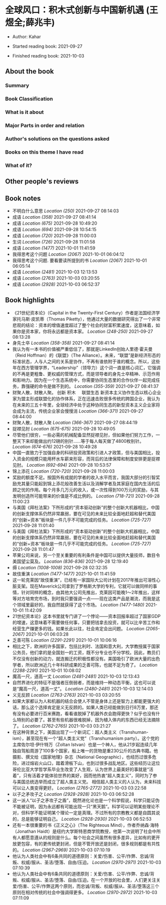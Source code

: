 # 全球风口：积木式创新与中国新机遇 (王煜全;薛兆丰)
* Author: Kahar
* Started reading book: 2021-09-27

* Finished reading book: 2021-10-03


## About the book

### Summary

### Book Classification

### What is it about

### Major Parts in order and relation

### Author's solutions on the questions asked

### Books on this theme I have read

### What of it?

## Other people's reviews

## Book notes

* 不明白什么意思 *Location (250)* 2021-09-27 08:14:03
* 成语 *Location (358)* 2021-09-27 08:41:14
* 成语 *Location (675)* 2021-09-28 10:49:20
* 成语 *Location (694)* 2021-09-28 10:54:15
* 成语 *Location (720)* 2021-09-28 11:00:03
* 生词 *Location (726)* 2021-09-28 11:01:58
* 成语 *Location (1477)* 2021-10-01 11:41:59
* 我得思考这个问题 *Location (2067)* 2021-10-01 06:04:12
* 我得思考这个问题. 要看要读所提到的书 *Location (2067)* 2021-10-01 06:05:14
* 成语 *Location (2481)* 2021-10-03 12:13:53
* 成语 *Location (2763)* 2021-10-03 03:20:55
* 成语 *Location (2928)* 2021-10-03 06:52:37

## Book highlights

* 《21世纪资本论》（Capital in the Twenty-First Century）作者是法国经济学家托马斯·皮凯蒂（Thomas Piketty），他通过大量的数据研究得出了一个非常悲观的结论：资本的增值速度超过了整个社会的财富积累速度，这意味着，如果你是资本家，你将永远都是资本家。 *Location (248-250)* 2021-09-27 08:13:28
* 身先士卒 *Location (358-358)* 2021-09-27 08:41:14
* 我认为有一本书的价值被严重低估了，那就是LinkedIn创始人里德·霍夫曼（Reid Hoffman）的《联盟》（The Alliance）。未来，“联盟”是新经济形态的标准状态，人与人之间的关系是协作，不再有谁依附于谁的概念。所以，这些年在西方管理学界，“Leadership”（领导力）这个词一直是核心词汇，它强调的不再是更粗鲁、更权威的管理方式，而是领导者的身先士卒精神、示范作用和影响力。因为在一个生态系统中，你需要协同生态里的合作伙伴一起完成任务，靠强硬的命令是做不到的。 *Location (355-359)* 2021-09-27 08:41:37
* 财聚人散，财散人聚。 创新 积木     联盟生态 新资本主义协作生态以核心企业家为盟主形成联盟化的协作体系，正在迅速击败很多传统的跨国企业，我认为在未来的三五十年里，全球经济中处于这种协同生态的新型资本主义企业家将会成为主流，传统企业家会慢慢消 *Location (366-371)* 2021-09-27 08:44:00
* 财聚人散，财散人聚 *Location (366-367)* 2021-09-27 08:44:19
* 捉襟见肘 *Location (675-675)* 2021-09-28 10:49:05
* 尽管他们很穷，一些必需的机械配备显然捉襟见肘，但如果他们努力工作，一整天下来却能做出约12磅的别针……等于每人每天做了4800枚别针。 *Location (674-676)* 2021-09-28 10:49:28
* 中国一直致力于加强自身的科研投资政策和引进人才政策，但与美国相比，投入资金的规模只能用杯水车薪来形容，而背后的法律保障和制度安排更是捉襟见肘。 *Location (692-694)* 2021-09-28 10:53:57
* 锦上添花 *Location (720-720)* 2021-09-28 11:00:03
* 奖励的额度不足。按国外有成就的学者的收入水平而言，我国大部分的引智奖励充其量只能起到锦上添花般改善生活以及消解学者及其家庭在国内生活的后顾之忧的作用。每个月多几万元的收入，或一次性得到100万元的奖励，与其发明创造所可能带来的价值是不成比例的。 *Location (718-721)* 2021-09-28 11:00:23
* 与美国《拜杜法案》下所形成的“资本驱动创新”的整个创新大机器相比，中国的创新支撑体系仍然非常羸弱，要在可见的未来比较全面地赶超和替代美国的“创新+资本”板块是一件几乎不可能完成的任务。 *Location (725-727)* 2021-09-28 11:01:40
* 与美国《拜杜法案》下所形成的“资本驱动创新”的整个创新大机器相比，中国的创新支撑体系仍然非常羸弱，要在可见的未来比较全面地赶超和替代美国的“创新+资本”板块是一件几乎不可能完成的任务。 *Location (725-727)* 2021-09-28 11:01:47
* 苹果公司来说，另一个至关重要的有利条件是中国可以提供大量技师，数目令美国望尘莫及。 *Location (836-836)* 2021-09-28 12:19:40
* 缛 *Location (1008-1008)* 2021-09-28 02:32:35
* 故伎重演 *Location (1477-1477)* 2021-10-01 11:41:59
* 这一轮克莱因“故伎重演”，已经有一家国际大公司计划在2017年推出可溶性心脏支架。现在Maverick公司拿到了罗格斯大学的专利，它就可以做同样的事情，针对同样的概念，由其他大公司先推出，克莱因可能晚1～2年推出，这样等对方培育完市场，到时我只要强调一点——现在这类产品是潮流，而我是这个领域里最好的，我自然就获得了这个市场。 *Location (1477-1480)* 2021-10-01 11:42:09
* 21世纪资本论》这本书里就专门讲了一个悖论——资本回报率超过了国家GDP的增速，这意味着不需要做任何事，只要把钱拿去投资，就可以比辛苦工作和经营生产赚更多的钱。如果长此以往，社会肯定会出问题。 *Location (2065-2067)* 2021-10-01 06:03:28
* 乏善可陈 *Location (2291-2291)* 2021-10-01 10:06:16
* 相比之下，欧洲的许多国家，包括比利时、法国和意大利，大学教授属于国家公务员，他们拿的是全国划一的工资，既不分专业也不分学校。因此，教员们不仅没有创新的动力，就连搬迁的积极性都没有。美国吸引了欧洲大量的出色学者，所以欧洲近几十年科研成果的乏善可陈，也就不足为奇了。 *Location (2288-2291)* 2021-10-01 10:08:02
* 魔高一尺，道高一丈 *Location (2481-2481)* 2021-10-03 12:13:43
* 自然界进化的特征不是强者压倒弱者，而是维持一种动态平衡，这也可以说是“魔高一尺，道高一丈”。 *Location (2480-2481)* 2021-10-03 12:14:03
* 义无反顾 *Location (2763-2763)* 2021-10-03 03:20:55
* 如果大家都认为人和机器的结合会使人不管是身体上还是智力上都能更强大的话，那么这个选择肯定是义无反顾的。如果人类已经能做到日行8万里，那还有没有必要进行百米赛跑，看看谁脱掉了机器外衣会跑得更快？似乎也没有什么特别的必要了。甚至有些机器很难脱掉，因为植入体内的东西已经无法摘除了。 *Location (2762-2765)* 2021-10-03 03:21:27
* 在这种背景之下，美国出现了一个新词汇：超人类主义（Transhuman-ism），甚至现在有一个“超人类主义党”（Transhumanism party）。这个党的主席佐尔坦·伊什特万（Zoltan Istvan）也是一个神人，他从21岁起连续几年独自驾船周游了100多个国家，船上唯一的货物是重230公斤的古典书籍。他摄影、撰文给《国家地理》杂志（National Geographic），也经历过很多危险，进过熔岩火山口，踏着滑板下山，也到过很多战乱地区。这些经历让这位哥伦比亚大学哲学系毕业生改变了人生观，认为世界上最美好的事就是“活着”，只有活着才能体验世界的美好，因而他热衷“超人类主义”，同时为了参与美国总统选举而成立了超人类主义党。 相信超人类主义的人认为，未来科技可以让人类变得更好。 *Location (2765-2772)* 2021-10-03 03:22:58
* 以子之矛攻子之 *Location (2928-2928)* 2021-10-03 06:52:28
* 这一派人“以子之矛攻子之盾”，既然进化论也是一个科学假说，科学只能证伪不能被证明，因为永远都有可能出现一只“黑天鹅”。科学可以证明某些理论不对，但科学不能证明某个理论一定是真理。不过所有的宗教教义都是自圆其说的，总是能够证明自己。 *Location (2928-2930)* 2021-10-03 06:52:53
* 还有一本很重要的书《正义之心》（The Righteous Mind），作者乔纳森·海特（Jonathan Haidt）是纽约大学斯特恩商学院教授，他第一次说明了社会中所有人都愿意遵从的规则是什么。每个社会之间虽然有很多差异，比如有的更开放更包容，有的更传统更封闭，但是不管开放还是封闭，很多规则都是有共性的。 *Location (2967-2969)* 2021-10-03 07:10:19
* 他认为人类社会中有6条共同的道德原则：关爱/伤害、公平/作弊、忠诚/背叛、权威/服从、圣洁/堕落、自由/压迫。 *Location (2970-2971)* 2021-10-03 07:10:39
* 他认为人类社会中有6条共同的道德原则：关爱/伤害、公平/作弊、忠诚/背叛、权威/服从、圣洁/堕落、自由/压迫。在一个开放的社会里，人们更关注关爱/伤害、公平/作弊这两个原则，而忠诚/背叛、权威/服从、圣洁/堕落这三个原则在相对传统的社会中强调得更多。 *Location (2970-2972)* 2021-10-03 07:11:09
